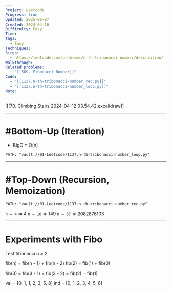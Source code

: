 ```yaml
---
Project: Leetcode
Progress: true
Updated: 2025-06-07
Created: 2024-04-16
Difficulty: Easy
Time: 
tags:
  - Easy
Techniques: 
Sites:
  - https://leetcode.com/problems/n-th-tribonacci-number/description/
Walkthrough: 
Related problems:
  - "[[509. Fibonacci Number]]"
Code:
  - "[[1137.n-th-tribonacci-number_rec.py]]"
  - "[[1137.n-th-tribonacci-number_loop.py]]"
Note: 
---
```


![[70. Climbing Stairs 2024-04-12 03.54.42.excalidraw]]


---

# #Bottom-Up  (Iteration)
- BigO = O(n)

```embed-python
PATH: "vault://01-Leetcode/1137.n-th-tribonacci-number_loop.py"
```


---
# #Top-Down (Recursion, Memoization)


```embed-python
PATH: "vault://01-Leetcode/1137.n-th-tribonacci-number_rec.py"
```


`n = 4` => 4
`n = 10` => 149
`n = 37` => 2082876103



---
# Experiments with Fibo
Test fibonacci 
n = 2

fib(n) = fib(n - 1) + fib(n - 2)
fib(2) = fib(1) + fib(0)

fib(3) = fib(3 - 1) + fib(3 - 2)
	   = fib(2) + fib(1)

val = [0, 1, 1, 2, 3, 5, 8]
ind = [0, 1, 2, 3, 4, 5, 6]